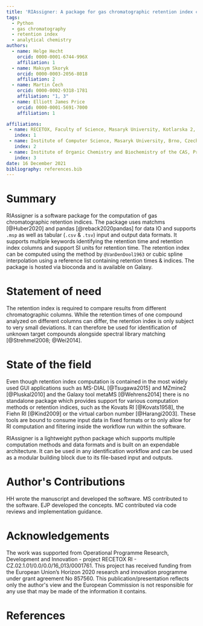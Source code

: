 ```yaml
---
title: 'RIAssigner: A package for gas chromatographic retention index calculation'
tags:
  - Python
  - gas chromatography
  - retention index
  - analytical chemistry
authors:
  - name: Helge Hecht
    orcid: 0000-0001-6744-996X
    affiliation: 1
  - name: Maksym Skoryk
    orcid: 0000-0003-2056-8018
    affiliation: 2
  - name: Martin Čech
    orcid: 0000-0002-9318-1781
    affiliation: "1, 3"
  - name: Elliott James Price
    orcid: 0000-0001-5691-7000
    affiliation: 1

affiliations:
 - name: RECETOX, Faculty of Science, Masaryk University, Kotlarska 2, Brno 60200, Czech Republic
   index: 1
 - name: Institute of Computer Science, Masaryk University, Brno, Czech Republic
   index: 2
 - name: Institute of Organic Chemistry and Biochemistry of the CAS, Prague, Czech Republic
   index: 3
date: 16 December 2021
bibliography: references.bib
---
```


# Summary

RIAssigner is a software package for the computation of gas chromatographic retention indices. The package uses matchms [@Huber2020] and pandas [@reback2020pandas] for data IO and supports `.msp` as well as tabular (`.csv` & `.tsv`) input and output data formats. It supports multiple keywords identifying the retention time and retention index columns and support SI units for retention time. The retention index can be computed using the method by `@VanDenDool1963` or cubic spline interpolation using a reference list containing retention times & indices. The package is hosted via bioconda and is available on Galaxy.

# Statement of need
The retention index is required to compare results from different chromatographic columns.
While the retention times of one compound analyzed on different columns can differ, the retention index is only subject to very small deviations.
It can therefore be used for identification of unknown target compounds alongside spectral library matching [@Strehmel2008; @Wei2014].

# State of the field
Even though retention index computation is contained in the most widely used GUI applications such as MS-DIAL [@Tsugawa2015] and MZmine2 [@Pluskal2010] and the Galaxy tool metaMS [@Wehrens2014] there is no standalone package which provides support for various computation methods or retention indices, such as the Kovats RI [@Kovats1958], the Fiehn RI [@Kind2009] or the virtual carbon number [@Harangi2003].
These tools are bound to consume input data in fixed formats or to only allow for RI computation and filtering inside the workflow run within the software.

RIAssigner is a lightweight python package which supports multiple computation methods and data formats and is built on an expendable architecture.
It can be used in any identification workflow and can be used as a modular building block due to its file-based input and outputs.

# Author's Contributions
HH wrote the manuscript and developed the software. MS contributed to the software. EJP developed the concepts. MC contributed via code reviews and implementation guidance.

# Acknowledgements
The work was supported from Operational Programme Research, Development and Innovation - project RECETOX RI - CZ.02.1.01/0.0/0.0/16_013/0001761.
This project has received funding from the European Union’s Horizon 2020 research and innovation programme under grant agreement No 857560.
This publication/presentation reflects only the author's view and the European Commission is not responsible for any use that may be made of the information it contains.

# References
